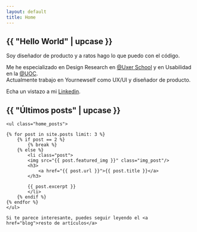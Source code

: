 ```yaml
---
layout: default
title: Home
---
```


<section id="home">
    <div class="row align-items-center">
        <div class="col-12">
            <h1>{{ "Hello World" | upcase }}</h1>
            <p>Soy diseñador de producto y a ratos hago lo que puedo con el código.</p>
            <p>Me he especializado en Design Research en <a href="https://www.uxerschool.com" target="_blank">@Uxer School</a> y en Usabilidad en la <a href="https://www.uoc.edu" target="_blank">@UOC</a>.<br>
            Actualmente trabajo en Yournewself como UX/UI y diseñador de producto.</p>
            <p>Echa un vistazo a mi <a href="https://www.linkedin.com/in/xavipuighernandez/" target="_blank">Linkedin</a>.</p>
        </div>
        <!--<div class="col-sm-12 col-md-6">
            <img src="assets/img/bg_home.gif">
        </div>-->
    </div>
</section>

<section id="blog">
    <h2>{{ "Últimos posts" | upcase }}</h2>

    <ul class="home_posts">

    {% for post in site.posts limit: 3 %}
        {% if post == 2 %}
            {% break %}
        {% else %}
            <li class="post">
            <img src="{{ post.featured_img }}" class="img_post"/>
            <h3>
                <a href="{{ post.url }}">{{ post.title }}</a>
            </h3>
            
            {{ post.excerpt }}
            </li>
        {% endif %}
    {% endfor %}
    </ul>

    Si te parece interesante, puedes seguir leyendo el <a href="blog">resto de artículos</a>
</section>